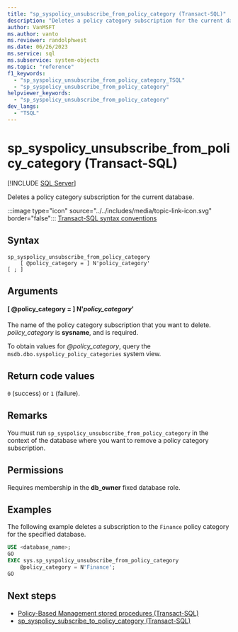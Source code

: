 ```yaml
---
title: "sp_syspolicy_unsubscribe_from_policy_category (Transact-SQL)"
description: "Deletes a policy category subscription for the current database."
author: VanMSFT
ms.author: vanto
ms.reviewer: randolphwest
ms.date: 06/26/2023
ms.service: sql
ms.subservice: system-objects
ms.topic: "reference"
f1_keywords:
  - "sp_syspolicy_unsubscribe_from_policy_category_TSQL"
  - "sp_syspolicy_unsubscribe_from_policy_category"
helpviewer_keywords:
  - "sp_syspolicy_unsubscribe_from_policy_category"
dev_langs:
  - "TSQL"
---
```

# sp_syspolicy_unsubscribe_from_policy_category (Transact-SQL)

[!INCLUDE [SQL Server](../../includes/applies-to-version/sqlserver.md)]

Deletes a policy category subscription for the current database.

:::image type="icon" source="../../includes/media/topic-link-icon.svg" border="false"::: [Transact-SQL syntax conventions](../../t-sql/language-elements/transact-sql-syntax-conventions-transact-sql.md)

## Syntax

```syntaxsql
sp_syspolicy_unsubscribe_from_policy_category
    [ @policy_category = ] N'policy_category'
[ ; ]
```

## Arguments

#### [ @policy_category = ] N'*policy_category*'

The name of the policy category subscription that you want to delete. *policy_category* is **sysname**, and is required.

To obtain values for *@policy_category*, query the `msdb.dbo.syspolicy_policy_categories` system view.

## Return code values

`0` (success) or `1` (failure).

## Remarks

You must run `sp_syspolicy_unsubscribe_from_policy_category` in the context of the database where you want to remove a policy category subscription.

## Permissions

Requires membership in the **db_owner** fixed database role.

## Examples

The following example deletes a subscription to the `Finance` policy category for the specified database.

```sql
USE <database_name>;
GO
EXEC sys.sp_syspolicy_unsubscribe_from_policy_category
    @policy_category = N'Finance';
GO
```

## Next steps

- [Policy-Based Management stored procedures (Transact-SQL)](policy-based-management-stored-procedures-transact-sql.md)
- [sp_syspolicy_subscribe_to_policy_category (Transact-SQL)](sp-syspolicy-subscribe-to-policy-category-transact-sql.md)
